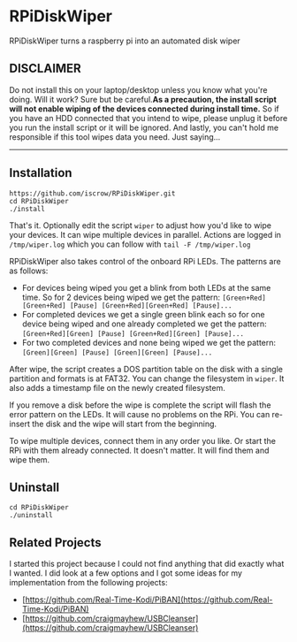 # RPiDiskWiper
RPiDiskWiper turns a raspberry pi into an automated disk wiper

## **DISCLAIMER**

Do not install this on your laptop/desktop unless you know what you're doing. Will it work? Sure but be careful.**As a precaution, the install script will not enable wiping of the devices connected during install time.** So if you have an HDD connected that you intend to wipe, please unplug it before you run the install script or it will be ignored. And lastly, you can't hold me responsible if this tool wipes data you need. Just saying...

---

## Installation

```
https://github.com/iscrow/RPiDiskWiper.git
cd RPiDiskWiper
./install
```

That's it. Optionally edit the script `wiper` to adjust how you'd like to wipe your devices.
It can wipe multiple devices in parallel. Actions are logged in `/tmp/wiper.log` which you can follow with `tail -F /tmp/wiper.log`

RPiDiskWiper also takes control of the onboard RPi LEDs.
The patterns are as follows:
* For devices being wiped you get a blink from both LEDs at the same time. So for 2 devices being wiped we get the pattern: `[Green+Red][Green+Red] [Pause] [Green+Red][Green+Red] [Pause]...`
* For completed devices we get a single green blink each so for one device being wiped and one already completed we get the pattern: `[Green+Red][Green] [Pause] [Green+Red][Green] [Pause]...`
* For two completed devices and none being wiped we get the pattern: `[Green][Green] [Pause] [Green][Green] [Pause]...`

After wipe, the script creates a DOS partition table on the disk with a single partition and formats is at FAT32. You can change the filesystem in `wiper`. It also adds a timestamp file on the newly created filesystem.

If you remove a disk before the wipe is complete the script will flash the error pattern on the LEDs. It will cause no problems on the RPi. You can re-insert the disk and the wipe will start from the beginning. 

To wipe multiple devices, connect them in any order you like. Or start the RPi with them already connected. It doesn't matter. It will find them and wipe them.

## Uninstall

```
cd RPiDiskWiper
./uninstall
```

## Related Projects
I started this project because I could not find anything that did exactly what I wanted. I did look at a few options and I got some ideas for my implementation from the following projects:

* [https://github.com/Real-Time-Kodi/PiBAN](https://github.com/Real-Time-Kodi/PiBAN)
* [https://github.com/craigmayhew/USBCleanser](https://github.com/craigmayhew/USBCleanser)
